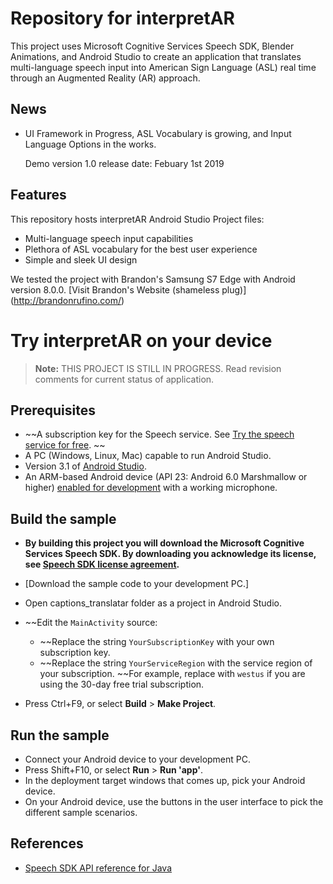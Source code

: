 # Repository for interpretAR

This project uses Microsoft Cognitive Services Speech SDK, Blender Animations, and Android Studio to create an application that translates multi-language speech input into American Sign Language (ASL) real time through an Augmented Reality (AR) approach.

## News

* UI Framework in Progress, ASL Vocabulary is growing, and Input Language Options in the works.
  
  Demo version 1.0 release date: Febuary 1st 2019 

## Features

This repository hosts interpretAR Android Studio Project files:
* Multi-language speech input capabilities
* Plethora of ASL vocabulary for the best user experience
* Simple and sleek UI design

We tested the project with Brandon's Samsung S7 Edge with Android version 8.0.0. [Visit Brandon's Website (shameless plug)] (http://brandonrufino.com/) 

# Try interpretAR on your device

> **Note:**
>THIS PROJECT IS STILL IN PROGRESS. Read revision comments for current status of application.

## Prerequisites

* ~~A subscription key for the Speech service. See [Try the speech service for free](https://docs.microsoft.com/azure/cognitive-services/speech-service/get-started). ~~
* A PC (Windows, Linux, Mac) capable to run Android Studio.
* Version 3.1 of [Android Studio](https://developer.android.com/studio/).
* An ARM-based Android device (API 23: Android 6.0 Marshmallow or higher) [enabled for development](https://developer.android.com/studio/debug/dev-options) with a working microphone.

## Build the sample

* **By building this project you will download the Microsoft Cognitive Services Speech SDK. By downloading you acknowledge its license, see [Speech SDK license agreement](https://aka.ms/csspeech/license201809).**
* [Download the sample code to your development PC.]
* Open captions_translatar folder as a project in Android Studio.

* ~~Edit the `MainActivity` source:
  * ~~Replace the string `YourSubscriptionKey` with your own subscription key.
  * ~~Replace the string `YourServiceRegion` with the service region of your subscription.
    ~~For example, replace with `westus` if you are using the 30-day free trial subscription.

* Press Ctrl+F9, or select **Build** \> **Make Project**.

## Run the sample

* Connect your Android device to your development PC.
* Press Shift+F10, or select **Run** \> **Run 'app'**.
* In the deployment target windows that comes up, pick your Android device.
* On your Android device, use the buttons in the user interface to pick the different sample scenarios.

## References
* [Speech SDK API reference for Java](https://aka.ms/csspeech/javaref)

